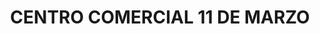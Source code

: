 ---
title: "CENTRO COMERCIAL 11 DE MARZO"
url: /lago-agrio/centro-comercial-11-de-marzo/
shop: Einkaufszentrum
---